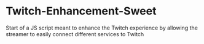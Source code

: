 # Twitch-Enhancement-Sweet
Start of a JS script meant to enhance the Twitch experience by allowing the streamer to easily connect different services to Twitch
